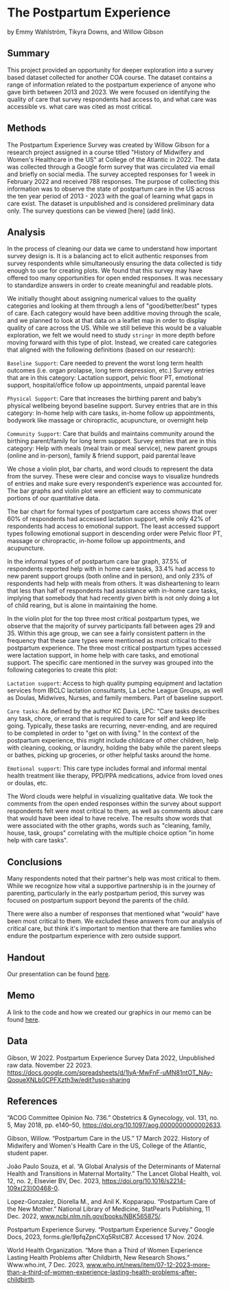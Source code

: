 The Postpartum Experience
================
by Emmy Wahlström, Tikyra Downs, and Willow Gibson

## Summary

This project provided an opportunity for deeper exploration into a survey based dataset collected for another COA course. The dataset contains a range of information related to the postpartum experience of anyone who gave birth between 2013 and 2023. We were focused on identifying the quality of care that survey respondents had access to, and what care was accessible vs. what care was cited as most critical.

## Methods

The Postpartum Experience Survey was created by Willow Gibson for a research project assigned in a course titled "History of Midwifery and Women's Healthcare in the US" at College of the Atlantic in 2022. The data was collected through a Google form survey that was circulated via email and briefly on social media. The survey accepted responses for 1 week in February 2022 and received 788 responses. The purpose of collecting this information was to observe the state of postpartum care in the US across the ten year period of 2013 - 2023 with the goal of learning what gaps in care exist. The dataset is unpublished and is considered preliminary data only. The survey questions can be viewed [here] (add link).

## Analysis

In the process of cleaning our data we came to understand how important survey design is. It is a balancing act to elicit authentic responses from survey respondents while simultaneously ensuring the data collected is tidy enough to use for creating plots. We found that this survey may have offered too many opportunities for open ended responses. It was necessary to standardize answers in order to create meaningful and readable plots. 

We initially thought about assigning numerical values to the quality categories and looking at them through a lens of "good/better/best" types of care. Each category would have been additive moving through the scale, and we planned to look at that data on a leaflet map in order to display quality of care across the US. While we still believe this would be a valuable exploration, we felt we would need to study `stringr` in more depth before moving forward with this type of plot. Instead, we created care categories that aligned with the following definitions (based on our research):

`Baseline Support`: Care needed to prevent the worst long term health outcomes (i.e. organ prolapse, long term depression, etc.)
Survey entries that are in this category: Lactation support, pelvic floor PT, emotional support, hospital/office follow up appointments, unpaid parental leave

`Physical Support`: Care that increases the birthing parent and baby’s physical wellbeing beyond baseline support.
Survey entries that are in this category: In-home help with care tasks, in-home follow up appointments, bodywork like massage or chiropractic, acupuncture, or overnight help

`Community Support`: Care that builds and maintains community around the birthing parent/family for long term support.
Survey entries that are in this category: Help with meals (meal train or meal service), new parent groups (online and in-person), family & friend support, paid parental leave

We chose a violin plot, bar charts, and word clouds to represent the data from the survey. These were clear and concise ways to visualize hundreds of entries and make sure every respondent’s experience was accounted for. The bar graphs and violin plot were an efficient way to communicate portions of our quantitative data.  

The bar chart for formal types of postpartum care access shows that over 60% of respondents had accessed lactation support, while only 42% of respondents had access to emotional support. The least accessed support types following emotional support in descending order were Pelvic floor PT, massage or chiropractic, in-home follow up appointments, and acupuncture.

In the informal types of of postpartum care bar graph, 37.5% of respondents reported help with in home care tasks, 33.4% had access to new parent support groups (both online and in person), and only 23% of respondents had help with meals from others. It was disheartening to learn that less than half of respondents had assistance with in-home care tasks, implying that somebody that had recently given birth is not only doing a lot of child rearing, but is alone in maintaining the home. 

In the violin plot for the top three most critical postpartum types, we observe that the majority of survey participants fall between ages 29 and 35. Within this age group, we can see a fairly consistent pattern in the frequency that these care types were mentioned as most critical to their postpartum experience. The three most critical postpartum types accessed were lactation support, in home help with care tasks, and emotional support. The specific care mentioned in the survey was grouped into the following categories to create this plot:

`Lactation support`: Access to high quality pumping equipment and lactation services from IBCLC lactation consultants, La Leche League Groups, as well as Doulas, Midwives, Nurses, and family members. Part of baseline support.

`Care tasks`: As defined by the author KC Davis, LPC: 
“Care tasks describes any task, chore, or errand that is required to care for self and keep life going. Typically, these tasks are recurring, never-ending, and are required to be completed in order to "get on with living." 
In the context of the postpartum experience, this might include childcare of other children, help with cleaning, cooking, or laundry, holding the baby while the parent sleeps or bathes, picking up groceries, or other helpful tasks around the home.

`Emotional support`: This care type includes formal and informal mental health treatment like therapy, PPD/PPA medications, advice from loved ones or doulas, etc.

The Word clouds were helpful in visualizing qualitative data. We took the comments from the open ended responses within the survey about support respondents felt were most critical to them, as well as comments about care that would have been ideal to have receive. The results show words that were associated with the other graphs, words such as "cleaning, family, house, task, groups" correlating with the multiple choice option "in home help with care tasks".


## Conclusions



Many respondents noted that their partner's help was most critical to them. While we recognize how vital a supportive partnership is in the journey of parenting, particularly in the early postpartum period, this survey was focused on postpartum support beyond the parents of the child.

There were also a number of responses that mentioned what "would" have been most critical to them. We excluded these answers from our analysis of critical care, but think it's important to mention that there are families who endure the postpartum experience with zero outside support.

## Handout

Our presentation can be found [here](memo/postpartum-experience-poster.pdf).

## Memo

A link to the code and how we created our graphics in our memo can be found [here](memo/memo.html).

## Data

Gibson, W 2022. Postpartum Experience Survey Data 2022, Unpublished raw data. November 22 2023. https://docs.google.com/spreadsheets/d/1lyA-MwFnF-uMN81ntOT_NAy-QoqueXNLb0CPFXzth3w/edit?usp=sharing

## References

“ACOG Committee Opinion No. 736.” Obstetrics & Gynecology, vol. 131, no. 5, May 2018, pp.
    e140–50, https://doi.org/10.1097/aog.0000000000002633.

Gibson, Willow. “Postpartum Care in the US.” 17 March 2022. History of Midwifery and Women's
    Health Care in the US, College of the Atlantic, student paper.

João Paulo Souza, et al. “A Global Analysis of the Determinants of Maternal Health and
    Transitions in Maternal Mortality.” The Lancet Global Health, vol. 12, no. 2, Elsevier
    BV, Dec. 2023, https://doi.org/10.1016/s2214-109x(23)00468-0.

Lopez-Gonzalez, Diorella M., and Anil K. Kopparapu. “Postpartum Care of the New Mother.”
   National Library of Medicine, StatPearls Publishing, 11 Dec. 2022,
   www.ncbi.nlm.nih.gov/books/NBK565875/.

Postpartum Experience Survey. “Postpartum Experience Survey.” Google Docs, 2023, forms.gle/9pfqZpnCXq5RstCB7. Accessed 17 Nov. 2024.

World Health Organization. “More than a Third of Women Experience Lasting Health Problems
    after Childbirth, New Research Shows.” Www.who.int, 7 Dec. 2023,
    www.who.int/news/item/07-12-2023-more-than-a-third-of-women-experience-lasting-health-problems-after-childbirth.

